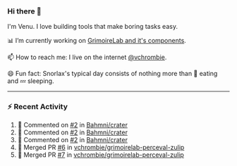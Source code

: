 ### Hi there 👋

I'm Venu. I love building tools that make boring tasks easy.

📊 I’m currently working on [GrimoireLab and it's components](https://chaoss.github.io/grimoirelab).

📫 How to reach me: I live on the internet [@vchrombie](https://www.google.co.in/search?q=vchrombie).

😄 Fun fact: Snorlax's typical day consists of nothing more than :doughnut: eating and :zzz: sleeping.

---

### :zap: Recent Activity

<!--RECENT_ACTIVITY:start-->
1. 💬 Commented on [#2](https://github.com/Bahmni/crater/pull/2#discussion_r908116426) in [Bahmni/crater](https://github.com/Bahmni/crater)
2. 💬 Commented on [#2](https://github.com/Bahmni/crater/pull/2#discussion_r908114571) in [Bahmni/crater](https://github.com/Bahmni/crater)
3. 💬 Commented on [#2](https://github.com/Bahmni/crater/pull/2#discussion_r908072587) in [Bahmni/crater](https://github.com/Bahmni/crater)
4. 🎉 Merged PR [#6](https://github.com/vchrombie/grimoirelab-perceval-zulip/pull/6) in [vchrombie/grimoirelab-perceval-zulip](https://github.com/vchrombie/grimoirelab-perceval-zulip)
5. 🎉 Merged PR [#7](https://github.com/vchrombie/grimoirelab-perceval-zulip/pull/7) in [vchrombie/grimoirelab-perceval-zulip](https://github.com/vchrombie/grimoirelab-perceval-zulip)
<!--RECENT_ACTIVITY:end-->

<!--
**vchrombie/vchrombie** is a ✨ _special_ ✨ repository because its `README.md` (this file) appears on your GitHub profile.

Here are some ideas to get you started:

- 🔭 I’m currently working on ...
- 🌱 I’m currently learning ...
- 👯 I’m looking to collaborate on ...
- 🤔 I’m looking for help with ...
- 💬 Ask me about ...
- 📫 How to reach me: ...
- 😄 Pronouns: ...
- ⚡ Fun fact: ...
-->
